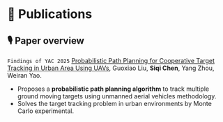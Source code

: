 
<span class='anchor' id='-publications'></span>

# 📝 Publications 
## 🎙 Paper overview
<!-- <div class='paper-box'><div class='paper-box-image'><div><div class="badge">Self-Foveate</div><img src='images/self-foveate-overview.png' alt="sym" width="100%"></div></div>
<div class='paper-box-text' markdown="1"> -->
`Findings of YAC 2025` [Probabilistic Path Planning for Cooperative Target Tracking in Urban Area Using UAVs](https://ieeexplore.ieee.org/document/11150065), Guoxiao Liu, **Siqi Chen**, Yang Zhou, Weiran Yao. 
- Proposes a **probabilistic path planning algorithm** to track multiple ground moving targets using unmanned aerial vehicles methodology.
- Solves the target tracking problem in urban environments by Monte Carlo experimental.

<!-- </div>
</div> -->
